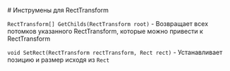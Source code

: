 ﻿﻿# Инструмены для RectTransform

`RectTransform[] GetChilds(RectTransform root)` - Возвращает всех потомков указанного RectTransform, которые можно привести к RectTransform

`void SetRect(RectTransform rectTransform, Rect rect)` - Устанавливает позицию и размер исходя из `Rect`